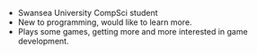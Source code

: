 - Swansea University CompSci student
- New to programming, would like to learn more.
- Plays some games, getting more and more interested in game development.

<!---
SmolTriggered/SmolTriggered is a ✨ special ✨ repository because its `README.md` (this file) appears on your GitHub profile.
You can click the Preview link to take a look at your changes.
--->
